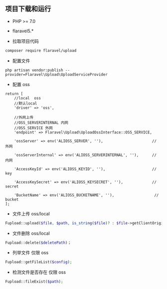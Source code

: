 项目下载和运行
----
- PHP >= 7.0
- flaravel5.*

- 拉取项目代码
```bash
composer require flaravel/upload
```

- 配置文件
```
php artisan vendor:publish --provider=Flaravel\Upload\UploadServiceProvider
```

- 配置 oss
```
return [
    //local  oss
    //默认local
    'driver' => 'oss',

    //外网上传
    //OSS_SERVERINTERNAL 内网
    //OSS_SERVICE 外网
    'endpoint' => Flaravel\Upload\UploadOssInterface::OSS_SERVICE,

    'ossServer' => env('ALIOSS_SERVER', ''),                      // 外网

    'ossServerInternal' => env('ALIOSS_SERVERINTERNAL', ''),      // 内网

    'AccessKeyId' => env('ALIOSS_KEYID', ''),                     // key

    'AccessKeySecret' => env('ALIOSS_KEYSECRET', ''),             // secret

    'BucketName' => env('ALIOSS_BUCKETNAME', ''),                  // bucket
];
```

- 文件上传  oss/local
```php
Fupload::upload($file, $path, is_string($file)? : $file->getClientOriginalExtension());
```

- 文件删除 oss/local
```php
Fupload::delete($deletePath)；
```

- 列举文件 仅限 oss
```php
Fupload::getFileList($config);
```

- 检测文件是否存在 仅限 oss
```php
Fupload::fileExist($path);
```

